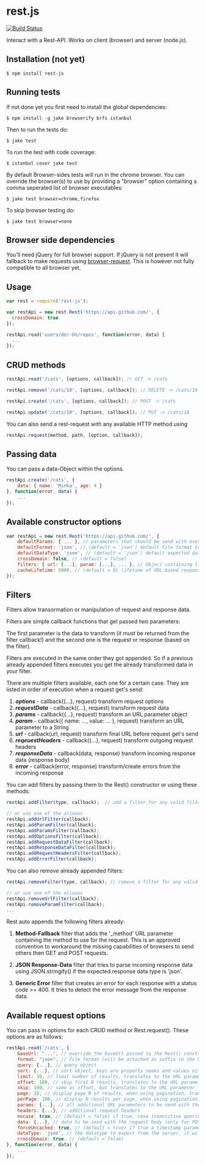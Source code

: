 rest.js
=======

[![Build Status](https://travis-ci.org/der-On/rest-js.svg?branch=master)](https://travis-ci.org/der-On/rest-js)

Interact with a Rest-API. Works on client (browser) and server (node.js).

## Installation (not yet)

    $ npm install rest-js

## Running tests

If not done yet you first need to install the global dependencies:

    $ npm install -g jake browserify brfs istanbul

Then to run the tests do:

    $ jake test

To run the test with code coverage:

    $ istanbul cover jake test

By default Browser-sides tests will run in the chrome browser.
You can override the browser(s) to use by providing a "browser" option containing a comma seperated list of browser executables:

    $ jake test browser=chrome,firefox

To skip browser testing do:

    $ jake test browser=none

## Browser side dependencies

You'll need jQuery for full browser support.
If jQuery is not present it will fallback to make requests using [browser-request](https://www.npmjs.org/package/browser-request).
This is however not fully compatible to all browser yet.

## Usage

```javascript
var rest = require('rest-js');

var restApi = new rest.Rest('https://api.github.com/', {
  crossDomain: true
});

restApi.read('users/der-On/repos', function(error, data) {
  ...
});
```

## CRUD methods

```javascript
restApi.read('/cats', [options, callback]); // GET -> /cats

restApi.remove('/cats/10', [options, callback]); // DELETE -> /cats/10

restApi.create('/cats', [options, callback]); // POST -> /cats

restApi.update('/cats/10', [options, callback]); // PUT -> /cats/10
```

You can also send a rest-request with any available HTTP method using

```javascript
restApi.request(method, path, [option, callback]);
```

## Passing data

You can pass a data-Object within the options.

```javascript
restApi.create('/cats', {
    data: { name: 'Minka', age: 4 }
}, function(error, data) {
    ...
});
```

## Available constructor options

```javascript
var restApi = new rest.Rest('https://api.github.com/', {
    defaultParams: { ... }, // parameters that should be send with every request
    defaultFormat: 'json', // (default = 'json') default file format to use, will be appended as a suffix to the requested path (e.g. /cats -> /cats.json)
    defaultDataType: 'json', // (default = 'json') default expected data type
    crossDomain: false, // (default = false)
    filters: { url: [...], param: [...], ... }, // Object containing lists of initial filters. Each filter is a callback function. See "Filters" below.
    cacheLifetime: 5000, // (default = 0) lifetime of URL based response cache in ms (only GET requests are cached). If set to 0 no caching will happen.
});
```

## Filters

Filters allow transormation or manipulation of request and response data.

Filters are simple callback functions that get passed two parameters:

The first parameter is the data to transform (it must be returned from the filter callback!)
and the second one is the request or response (based on the filter).

Filters are executed in the same order they got appended.
So if a previous already appended filters executes you get the already transformed data in your filter.

There are multiple filters available, each one for a certain case.
They are listed in order of execution when a request get's send:

1. **_options_** - callback({...}, request) transform request options
2. **_requestData_** - callback({...}, request) transform request data
3. **_params_** - callback({...}, request) transform an URL parameter object
4. **_param_** - callback({ name: ..., value: ... }, request) transform an URL parameter to a String
5. **_url_** - callback(url, request) transform final URL before request get's send
6. **_reqeuestHeaders_** - callback({...}, request) transform outgoing request headers
7. **_responseData_** - callback(data, response) transform incoming response data (response body)
8. **_error_** - callback(error, response) transform/create errors from the incoming response

You can add filters by passing them to the Rest() constructor or using these methods:

```javascript
restApi.addFilter(type, callback);  // add a filter for any valid filter type

// or use one of the aliases
restApi.addUrlFilter(callback);
restApi.addParamFilter(callback);
restApi.addParamsFilter(callback);
restApi.addOptionsFilter(callback);
restApi.addRequestDataFilter(callback);
restApi.addResponseDataFilter(callback);
restApi.addRequestHeadersFilter(callback);
restApi.addErrorFilter(callback);
```

You can also remove already appended filters:

```javascript
restApi.removeFilter(type, callback); // remove a filter for any valid filter type

// or use one of the aliases
restApi.removeUrlFilter(callback);
restApi.removeParamFilter(callback);
...
```

Rest auto appends the following filters already:

1. **Method-Fallback** filter that adds the '_method' URL parameter containing the method to use for the request. This is an approved convention to workaround the missing capabilities of browsers to send others then GET and POST requests.

2. **JSON Response-Data** filter that tries to parse incoming response data using JSON.stringify() if the expected response data type is 'json'.

3. **Generic Error** filter that creates an error for each response with a status code >= 400. It tries to detect the error message from the response data.

## Available request options

You can pass in options for each CRUD method or Rest.request(). These options are as follows:

```javascript
restApi.read('/cats', {
	baseUrl: "...", // override the baseUrl passed to the Rest() constructor
	format: "json", // file format (will be attached as suffix to the URL, e.g. /cats -> /cats.json)
	query: {...}, // query object
	sort: {...}, // sort object, keys are property names and values either 'asc' or 'desc'
	limit: 10, // limit number of results, translates to the URL parameter 'limit'
	offset: 100, // skip first N results, translates to the URL parameter 'offset'
	skip: 100, // same as offset, but translates to the URL parameter 'skip'
	page: 10, // display page N of results, when using pagination, translates to the URL parameter 'page'
	perPage: 100, // display N results per page, when using pagination, translates to the URL parameter 'perPage'
	params: {...}, // all additional URL parameters to be send with the request
	headers: {...}, // additional request headers
	nocase: true, // (default = false) if true, case insensitive queries are created, translates to the URL parameter 'nocase'
	data: {...}, // data to be send with the request body (only for POST, PUT, UPDATE requests)
	forceUncached: true, // (default = true) if true a timestamp parameter will be attached to the URL to prevent agressive browser caching
	dataType: 'json', // the datatype to expect from the server, it will try to convert to this datatype. Possible values are: 'xml', 'html', 'json', 'jsonp', 'script', 'text', 'binary'
	crossDomain: true, // (default = false)
}, function(error, data) {
	...
});
```